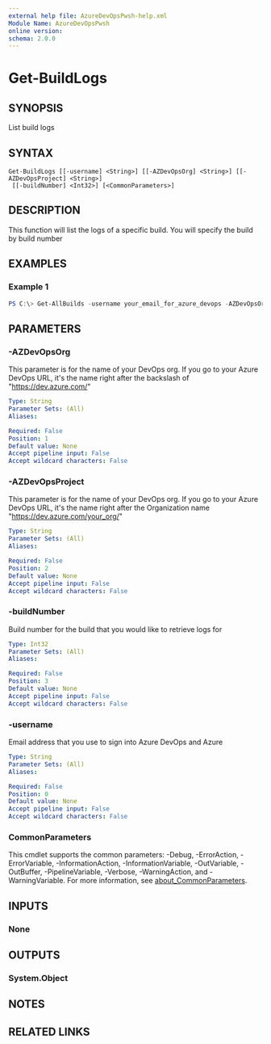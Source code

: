 ```yaml
---
external help file: AzureDevOpsPwsh-help.xml
Module Name: AzureDevOpsPwsh
online version:
schema: 2.0.0
---
```


# Get-BuildLogs

## SYNOPSIS
List build logs

## SYNTAX

```
Get-BuildLogs [[-username] <String>] [[-AZDevOpsOrg] <String>] [[-AZDevOpsProject] <String>]
 [[-buildNumber] <Int32>] [<CommonParameters>]
```

## DESCRIPTION
This function will list the logs of a specific build. You will specify the build by build number

## EXAMPLES

### Example 1
```powershell
PS C:\> Get-AllBuilds -username your_email_for_azure_devops -AZDevOpsOrg devops_org_name -AZDevOpsProject devops_project_name -buildNumber 59
```

## PARAMETERS

### -AZDevOpsOrg
This parameter is for the name of your DevOps org. If you go to your Azure DevOps URL, it's the name right after the backslash of "https://dev.azure.com/"

```yaml
Type: String
Parameter Sets: (All)
Aliases:

Required: False
Position: 1
Default value: None
Accept pipeline input: False
Accept wildcard characters: False
```

### -AZDevOpsProject
This parameter is for the name of your DevOps org. If you go to your Azure DevOps URL, it's the name right after the Organization name "https://dev.azure.com/your_org/"

```yaml
Type: String
Parameter Sets: (All)
Aliases:

Required: False
Position: 2
Default value: None
Accept pipeline input: False
Accept wildcard characters: False
```

### -buildNumber
Build number for the build that you would like to retrieve logs for

```yaml
Type: Int32
Parameter Sets: (All)
Aliases:

Required: False
Position: 3
Default value: None
Accept pipeline input: False
Accept wildcard characters: False
```

### -username
Email address that you use to sign into Azure DevOps and Azure

```yaml
Type: String
Parameter Sets: (All)
Aliases:

Required: False
Position: 0
Default value: None
Accept pipeline input: False
Accept wildcard characters: False
```

### CommonParameters
This cmdlet supports the common parameters: -Debug, -ErrorAction, -ErrorVariable, -InformationAction, -InformationVariable, -OutVariable, -OutBuffer, -PipelineVariable, -Verbose, -WarningAction, and -WarningVariable. For more information, see [about_CommonParameters](http://go.microsoft.com/fwlink/?LinkID=113216).

## INPUTS

### None

## OUTPUTS

### System.Object
## NOTES

## RELATED LINKS
